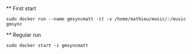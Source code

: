 ** First start
```
sudo docker run --name gmsyncmatt -it -v /home/mathieu/music/:/music gmsync
```
** Regular run
```
sudo docker start -i gmsyncmatt
```
